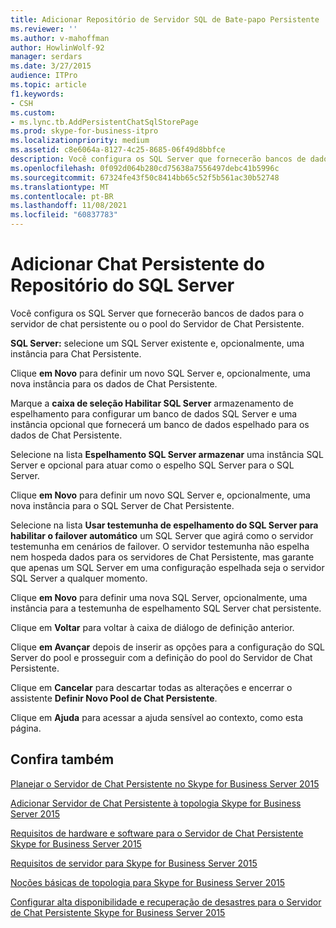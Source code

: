 ```yaml
---
title: Adicionar Repositório de Servidor SQL de Bate-papo Persistente
ms.reviewer: ''
ms.author: v-mahoffman
author: HowlinWolf-92
manager: serdars
ms.date: 3/27/2015
audience: ITPro
ms.topic: article
f1.keywords:
- CSH
ms.custom:
- ms.lync.tb.AddPersistentChatSqlStorePage
ms.prod: skype-for-business-itpro
ms.localizationpriority: medium
ms.assetid: c8e6064a-8127-4c25-8685-06f49d8bbfce
description: Você configura os SQL Server que fornecerão bancos de dados para o servidor de chat persistente ou o pool do Servidor de Chat Persistente.
ms.openlocfilehash: 0f092d064b280cd75638a7556497debc41b5996c
ms.sourcegitcommit: 67324fe43f50c8414bb65c52f5b561ac30b52748
ms.translationtype: MT
ms.contentlocale: pt-BR
ms.lasthandoff: 11/08/2021
ms.locfileid: "60837783"
---
```

# <a name="add-persistent-chat-sql-server-store"></a>Adicionar Chat Persistente do Repositório do SQL Server
 
Você configura os SQL Server que fornecerão bancos de dados para o servidor de chat persistente ou o pool do Servidor de Chat Persistente.
  
 **SQL Server:** selecione um SQL Server existente e, opcionalmente, uma instância para Chat Persistente.
  
Clique **em Novo** para definir um novo SQL Server e, opcionalmente, uma nova instância para os dados de Chat Persistente.
  
Marque a **caixa de seleção Habilitar SQL Server** armazenamento de espelhamento para configurar um banco de dados SQL Server e uma instância opcional que fornecerá um banco de dados espelhado para os dados de Chat Persistente.
  
Selecione na lista **Espelhamento SQL Server armazenar** uma instância SQL Server e opcional para atuar como o espelho SQL Server para o SQL Server.
  
Clique **em Novo** para definir um novo SQL Server e, opcionalmente, uma nova instância para o SQL Server de Chat Persistente.
  
Selecione na lista **Usar testemunha de espelhamento do SQL Server para habilitar o failover automático** um SQL Server que agirá como o servidor testemunha em cenários de failover. O servidor testemunha não espelha nem hospeda dados para os servidores de Chat Persistente, mas garante que apenas um SQL Server em uma configuração espelhada seja o servidor SQL Server a qualquer momento.
  
Clique **em Novo** para definir uma nova SQL Server, opcionalmente, uma instância para a testemunha de espelhamento SQL Server chat persistente.
  
Clique em **Voltar** para voltar à caixa de diálogo de definição anterior.
  
Clique **em Avançar** depois de inserir as opções para a configuração do SQL Server do pool e prosseguir com a definição do pool do Servidor de Chat Persistente.
  
Clique em **Cancelar** para descartar todas as alterações e encerrar o assistente **Definir Novo Pool de Chat Persistente**.
  
Clique em **Ajuda** para acessar a ajuda sensível ao contexto, como esta página.
  
## <a name="see-also"></a>Confira também

[Planejar o Servidor de Chat Persistente no Skype for Business Server 2015](../../plan-your-deployment/persistent-chat-server/persistent-chat-server.md)
  
[Adicionar Servidor de Chat Persistente à topologia Skype for Business Server 2015](../../deploy/deploy-persistent-chat-server/add-persistent-chat-server.md)
  
[Requisitos de hardware e software para o Servidor de Chat Persistente Skype for Business Server 2015](../../plan-your-deployment/persistent-chat-server/hardware-and-software-requirements.md)
  
[Requisitos de servidor para Skype for Business Server 2015](../../plan-your-deployment/requirements-for-your-environment/server-requirements.md)
  
[Noções básicas de topologia para Skype for Business Server 2015](../../plan-your-deployment/topology-basics/topology-basics.md)
  
[Configurar alta disponibilidade e recuperação de desastres para o Servidor de Chat Persistente Skype for Business Server 2015](../../deploy/deploy-persistent-chat-server/configure-hadr-for-persistent-chat.md)
